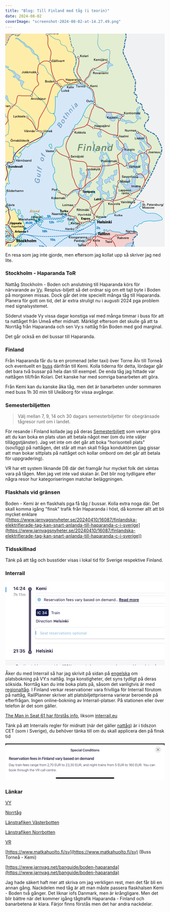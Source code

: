 ```yaml
---
title: "Blog: Till Finland med tåg (i teorin)"
date: 2024-08-02
coverImage: "screenshot-2024-08-02-at-14.27.49.png"
---
```


![](images/till-finland-med-tag-i-teorin_1.png?w=555)

En resa som jag inte gjorde, men eftersom jag kollat upp så skriver jag ned lite.

### Stockholm - Haparanda ToR

Nattåg Stockholm - Boden och anslutning till Haparanda körs för närvarande av [Vy](https://www.vy.se). Resplus-biljett så det ordnar sig om ett tajt byte i Boden på morgonen missas. Dock går det inte speciellt många tåg till Haparanda. Planera för gott om tid, det är extra struligt nu i augusti 2024 pga problem med signalsystemet.

Söderut visade Vy vissa dagar konstiga val med många timmar i buss för att ta nattåget från Umeå efter midnatt. Märkligt eftersom det skulle gå att ta Norrtåg från Haparanda och sen Vy:s nattåg från Boden med god marginal.

Det går också en del bussar till Haparanda.

### Finland

Från Haparanda får du ta en promenad (eller taxi) över Torne Älv till Torneå och eventuellt en [buss](https://www.matkahuolto.fi/sv) därifrån till Kemi. Kolla tiderna för detta, lördagar går det bara två bussar på hela dan till exempel. De enda tåg jag hittade var nattågen till/från Kolari. Det kanske har med somriga banarbeten att göra.

Från Kemi kan du kanske åka tåg, men det är banarbeten under sommaren med buss 1h 30 min till Uleåborg för vissa avgångar.

### Semesterbiljetten

> Välj mellan 7, 9, 14 och 30 dagars semesterbiljetter för obegränsade tågresor runt om i landet.

För resande i Finland kollade jag på deras [Semesterbiljett](https://www.vr.fi/sv/tagbiljetter/semesterbiljett) som verkar göra att du kan boka en plats utan att betala något mer (om du inte väljer tilläggstjänster). Jag vet inte om det går att boka "horisontell plats" (sov/ligg) på nattågen, det står att man skall fråga konduktören (jag gissar att man bokar sittplats på nattåget och kollar ombord om det går att betala för uppgradering).

VR har ett system liknande DB där det framgår hur mycket folk det väntas vara på tågen. Men jag vet inte vad skalan är. Det blir nog tydligare efter några resor hur kategoriseringen matchar beläggningen.

### Flaskhals vid gränsen

Boden - Kemi är en flaskhals pga få tåg / bussar. Kolla extra noga där. Det skall komma igång "finsk" trafik från Haparanda i höst, då kommer allt att bli mycket enklare ([https://www.jarnvagsnyheter.se/20240410/16087/finlandska-elektrifierade-tag-kan-snart-anlanda-till-haparanda-c-i-sverige](https://www.jarnvagsnyheter.se/20240410/16087/finlandska-elektrifierade-tag-kan-snart-anlanda-till-haparanda-c-i-sverige))

### Tidsskillnad

Tänk på att tåg och busstider visas i lokal tid för Sverige respektive Finland.

### Interrail

![](images/till-finland-med-tag-i-teorin_2.jpeg?w=1002)

Åker du med Interrail så har jag skrivit på sidan på [engelska](https://www.trainfo.eu/interrail-in-sweden/) om platsbokning på VY:s nattåg. Inga konstigheter, det syns tydligt på deras söksida. Norrtåg kan du inte boka plats på, såsom det vanligtvis är med [regionaltåg](https://www.trainfo.eu/forsta-resan#tag-typer). I Finland verkar reservationer vara frivlliga för Interrail förutom på nattåg, RailPlanner skriver att platsbiljettpriserna varierar beroende på efterfrågan. Ingen online-bokning av Interrail-platser. På stationen eller över telefon är det som gäller.

[The Man in Seat 61 har förstås info](https://www.seat61.com/interrail-and-eurail-reservations.htm#Finland), liksom [interrail.eu](https://www.interrail.eu/en/plan-your-trip/tips-and-tricks/trains-europe/trains-country/trains-finland#tabs-2dd2465e8c-item-c961a844b7-tab)

Tänk på att Interrails regler för midnatt (när det gäller [nattåg](https://www.trainfo.eu/nattag/)) är i tidszon CET (som i Sverige), du behöver tänka till om du skall applicera den på finsk tid

![](images/till-finland-med-tag-i-teorin_3.jpeg?w=1024)

### Länkar

[VY](https://www.vy.se)

[Norrtåg](https://www.norrtag.se/)

[Länstrafiken Västerbotten](https://www.tabussen.nu)

[Länstrafiken Norrbotten](https://lanstrafikennorrbotten.se)

[VR](https://www.vr.fi/sv)

[https://www.matkahuolto.fi/sv](https://www.matkahuolto.fi/sv) (Buss Torneå - Kemi)

[https://www.jarnvag.net/banguide/boden-haparanda](https://www.jarnvag.net/banguide/boden-haparanda)

Jag hade säkert haft mer att skriva om jag verkligen rest, men det får bli en annan gång. Nackdelen med tåg är att man måste passera flaskhalsen Kemi - Boden två gånger. Det liknar iofs Danmark, men är krångligare. Men det blir bättre när det kommer igång tågtrafik Haparanda - Finland och banarbetena är klara. Färjor finns förstås men det har andra nackdelar.
